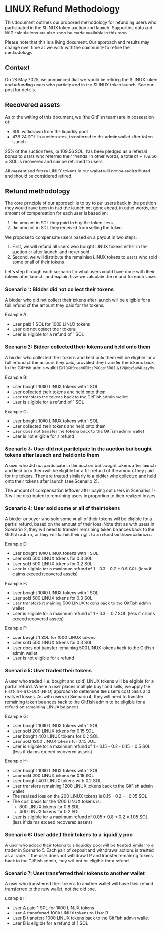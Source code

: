 # LINUX Refund Methodology

This document outlines our proposed methodology for refunding users who participated in the $LINUX token auction and launch. Supporting data and WIP calculations are also soon be made available in this repo.

Please note that this is a living document. Our approach and results may change over time as we work with the community to refine the methodology.

## Context

On 28 May 2025, we announced that we would be retiring the $LINUX token and refunding users who participated in the $LINUX token launch. See our post <TOADD> for details.

## Recovered assets

As of the writing of this document, we (the GitFish team) are in possession of:

- <TOADD> SOL withdrawn from the liquidity pool
- 438.24 SOL in auction fees, transferred to the admin wallet after token launch

25% of the auction fees, or 109.56 SOL, has been pledged as a referral bonus to users who referred their friends. In other words, a total of <TOADD> + 109.56 = <TOADD> SOL is recovered and can be returned to users. 

All present and future LINUX tokens in our wallet will not be redistributed and should be considered retired. 

## Refund methodology

The core principle of our approach is to try to put users back in the position they would have been in had the launch not gone ahead. In other words, the amount of compensation for each user is based on:

1. the amount in SOL they paid to buy the token, less
2. the amount in SOL they received from selling the token

We propose to compensate users based on a payout in two steps:

1. First, we will refund all users who bought LINUX tokens either in the auction or after launch, and never sold
2. Second, we will distribute the remaining LINUX tokens to users who sold some or all of their tokens

Let's step through each scenario for what users could have done with their tokens after launch, and explain how we calculate the refund for each case.

### Scenario 1: Bidder did not collect their tokens

A bidder who did not collect their tokens after launch will be eligible for a full refund of the amount they paid for the tokens. 

Example A:
- User paid 1 SOL for 1000 LINUX tokens
- User did not collect their tokens
- User is eligible for a refund of 1 SOL

### Scenario 2: Bidder collected their tokens and held onto them

A bidder who collected their tokens and held onto them will be eligible for a full refund of the amount they paid, provided they transfer the tokens back to the GitFish admin wallet `EX7QGHSreah6EUtsPXCcen5R8JUyiVQWgz6aV4UspyMy`.

Example B:
- User bought 1000 LINUX tokens with 1 SOL
- User collected their tokens and held onto them
- User transfers the tokens back to the GitFish admin wallet
- User is eligible for a refund of 1 SOL

Example C:
- User bought 1000 LINUX tokens with 1 SOL
- User collected their tokens and held onto them
- User does not transfer the tokens back to the GitFish admin wallet
- User is not eligible for a refund

### Scenario 3: User did not participate in the auction but bought tokens after launch and held onto them

A user who did not participate in the auction but bought tokens after launch and held onto them will be eligible for a full refund of the amount they paid for the tokens. They are treated similarly to a bidder who collected and held onto their tokens after launch (see Scenario 2).

The amount of compensation leftover after paying out users in Scenarios 1-3 will be distributed to remaining users in proportion to their realized losses.

### Scenario 4: User sold some or all of their tokens

A bidder or buyer who sold some or all of their tokens will be eligible for a partial refund, based on the amount of their loss. Note that as with users in Scenario 2, they will need to transfer remaining token balances back to the GitFish admin, or they will forfeit their right to a refund on those balances.

Example D:
- User bought 1000 LINUX tokens with 1 SOL
- User sold 500 LINUX tokens for 0.3 SOL
- User sold 500 LINUX tokens for 0.2 SOL
- User is eligible for a maximum refund of 1 - 0.3 - 0.2 = 0.5 SOL (less if claims exceed recovered assets)

Example E:
- User bought 1000 LINUX tokens with 1 SOL
- User sold 500 LINUX tokens for 0.3 SOL
- User transfers remaining 500 LINUX tokens back to the GitFish admin wallet
- User is eligible for a maximum refund of 1 - 0.3 = 0.7 SOL (less if claims exceed recovered assets)

Example F:
- User bought 1 SOL for 1000 LINUX tokens
- User sold 500 LINUX tokens for 0.3 SOL
- User does not transfer remaining 500 LINUX tokens back to the GitFish admin wallet
- User is not eligible for a refund

### Scenario 5: User traded their tokens

A user who traded (i.e. bought and sold) LINUX tokens will be eligible for a partial refund. Where a user placed multiple buys and sells, we apply the First-In-First-Out (FIFO) approach to determine the user's cost basis and realized losses. As with users in Scenario 4, they will need to transfer remaining token balances back to the GitFish admin to be eligible for a refund on remaining LINUX balances.

Example G:
- User bought 1000 LINUX tokens with 1 SOL
- User sold 200 LINUX tokens for 0.15 SOL
- User bought 400 LINUX tokens for 0.2 SOL
- User sold 1200 LINUX tokens for 0.15 SOL
- User is eligible for a maximum refund of 1 - 0.15 - 0.2 - 0.15 = 0.5 SOL (less if claims exceed recovered assets)

Example H:
- User bought 1000 LINUX tokens with 1 SOL
- User sold 200 LINUX tokens for 0.15 SOL
- User bought 400 LINUX tokens with 0.2 SOL
- User transfers remaining 1200 LINUX tokens back to the GitFish admin wallet
- The realized loss on the 200 LINUX tokens is 0.15 - 0.2 = -0.05 SOL
- The cost basis for the 1200 LINUX tokens is:
  - 800 LINUX tokens for 0.8 SOL
  - 400 LINUX tokens for 0.2 SOL
- User is eligible for a maximum refund of 0.05 + 0.8 + 0.2 = 1.05 SOL (less if claims exceed recovered assets)

### Scenario 6: User added their tokens to a liquidity pool

A user who added their tokens to a liquidity pool will be treated similar to a trader in Scenario 5. Each pair of deposit and withdrawal actions is treated as a trade. If the user does not withdraw LP and transfer remaining tokens back to the GitFish admin, they will not be eligible for a refund.

### Scenario 7: User transferred their tokens to another wallet

A user who transferred their tokens to another wallet will have their refund transferred to the new wallet, not the old one.

Example I:
- User A paid 1 SOL for 1000 LINUX tokens
- User A transferred 1000 LINUX tokens to User B
- User B transfers 1000 LINUX tokens back to the GitFish admin wallet
- User B is eligible for a refund of 1 SOL
